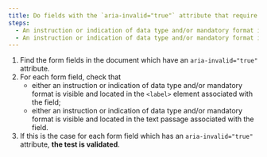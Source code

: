 ```yaml
---
title: Do fields with the `aria-invalid="true"` attribute that require a mandatory data type and/or format check one of these conditions?
steps:
  - An instruction or indication of data type and/or mandatory format is visible and located in the `<label>` tag associated with the field.
  - An instruction or indication of data type and/or mandatory format is visible and located in the [text passage](#passage-of-text-linked-by-aria-labelledby-or-aria-describedby) associated with the field.
---
```


1. Find the form fields in the document which have an `aria-invalid="true"` attribute.
2. For each form field, check that
   - either an instruction or indication of data type and/or mandatory format is visible and located in the `<label>` element associated with the field;
   - either an instruction or indication of data type and/or mandatory format is visible and located in the text passage associated with the field.
3. If this is the case for each form field which has an `aria-invalid="true"` attribute, **the test is validated**.
